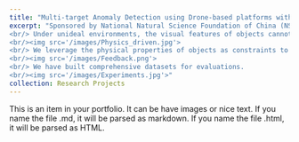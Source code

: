 ```yaml
---
title: "Multi-target Anomaly Detection using Drone-based platforms with Invariant Physical Rules Embedded"
excerpt: "Sponsored by National Natural Science Foundation of China (NSFC) 
<br/> Under unideal environments, the visual features of objects cannot be completely obtained due to interferences such as occlusions and motion blur, even traditional spatio-temporal approach cannot recover missing features under long-term occlusions. To tackle this problem, we propose to utilize the invariant properties, such as structures and motion properties, in obtaining the complete features of objects even with incomplete observations. Invariant properties are combined with variant visual features. 
<br/><img src='/images/Physics_driven.jpg'>
<br/> We leverage the physical properties of objects as constraints to filter out unreasonable motion estimations caused by incomplete visual observations.  
<br/><img src='/images/Feedback.png'>
<br/> We have built comprehensive datasets for evaluations. 
<br/><img src='/images/Experiments.jpg'>"
collection: Research Projects 
---
```


This is an item in your portfolio. It can be have images or nice text. If you name the file .md, it will be parsed as markdown. If you name the file .html, it will be parsed as HTML. 
